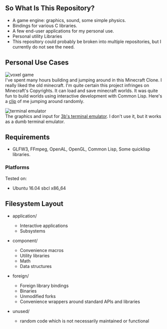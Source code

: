 ## So What Is This Repository?
- A game engine: graphics, sound, some simple physics.
- Bindings for various C libraries.
- A few end-user applications for my personal use.
- Personal utility Libraries  
- This repository could probably be broken into multiple repositories, but I currently do not see the need.

## Personal Use Cases
![voxel game](https://user-images.githubusercontent.com/14166099/39225064-57b43bfa-4818-11e8-9f33-4737ae6f18b7.png)  
I've spent many hours building and jumping around in this Minecraft Clone. I really liked the old minecraft. I'm quite certain this project infringes on Minecraft's Copyrights. It can load and save minecraft worlds. It was quite fun to build worlds using interactive development with Common Lisp. Here's a [clip](https://www.youtube.com/watch?v=DJLquOyreQQ) of me jumping around randomly. 

![terminal emulator](https://user-images.githubusercontent.com/14166099/39225409-3571051c-481a-11e8-8160-422a7052e605.png)  
The graphics and input for [3b's terminal emulator](https://github.com/3b/3bst). I don't use it, but it works as a dumb terminal emulator.

## Requirements
- GLFW3, FFmpeg, OpenAL, OpenGL, Common Lisp, Some quicklisp libraries.

### Platforms
Tested on:
- Ubuntu 16.04 sbcl x86_64

## Filesystem Layout
- application/
    - Interactive applications
    - Subsystems	
		
- component/
    - Convenience macros
    - Utility libraries
    - Math
    - Data structures

- foreign/
    - Foreign library bindings
    - Binaries
    - Unmodified forks
    - Convenience wrappers around standard APIs and libraries

- unused/
    - random code which is not necessarily maintained or functional
